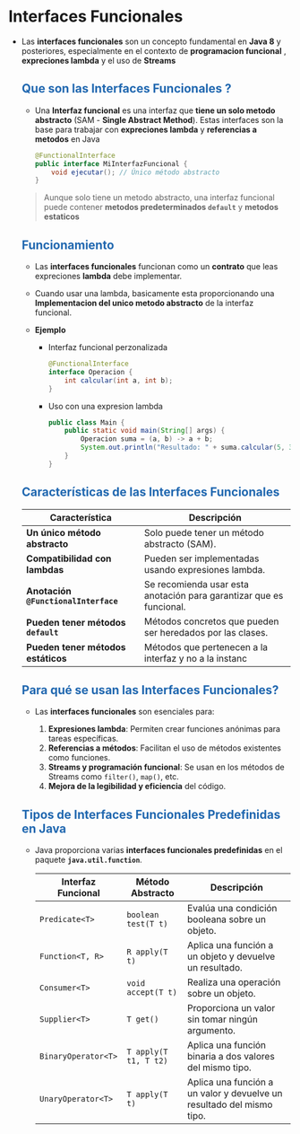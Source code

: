 # Interfaces Funcionales

* Las **interfaces funcionales** son un concepto fundamental en **Java 8** y posteriores, especialmente en el contexto de **programacion funcional** , **expreciones lambda** y el uso de **Streams**

    ## <span style="color:#2168b0">Que son las Interfaces Funcionales ?</span>
    
    * Una **Interfaz funcional** es una interfaz que **tiene un solo metodo abstracto** (SAM - **Single Abstract Method**). Estas interfaces son la base para trabajar con **expreciones lambda** y **referencias a metodos** en Java
    
        ```java
        @FunctionalInterface
        public interface MiInterfazFuncional {
            void ejecutar(); // Único método abstracto
        }
        ```

    > Aunque solo tiene un metodo abstracto, una interfaz funcional puede contener **metodos predeterminados `default`** y **metodos estaticos**
    
    ## <span style="color:#2168b0">Funcionamiento</span>
    
    * Las **interfaces funcionales** funcionan como un **contrato** que leas expreciones **lambda** debe implementar.
    * Cuando usar una lambda, basicamente esta proporcionando una **Implementacion del unico metodo abstracto** de la interfaz funcional.
    * **Ejemplo**
  
        * Interfaz funcional perzonalizada
            ```java
            @FunctionalInterface
            interface Operacion {
                int calcular(int a, int b);
            }
            ```
        * Uso con una expresion lambda
        
            ```java
            public class Main {
                public static void main(String[] args) {
                    Operacion suma = (a, b) -> a + b;
                    System.out.println("Resultado: " + suma.calcular(5, 3));
                }
            }
            ```
            

    ## <span style="color:#2168b0">Características de las Interfaces Funcionales</span>

    |          **Característica**          |                           **Descripción**                           |
    | ------------------------------------ | ------------------------------------------------------------------- |
    | **Un único método abstracto**        | Solo puede tener un método abstracto (SAM).                         |
    | **Compatibilidad con lambdas**       | Pueden ser implementadas usando expresiones lambda.                 |
    | **Anotación `@FunctionalInterface`** | Se recomienda usar esta anotación para garantizar que es funcional. |
    | **Pueden tener métodos `default`**   | Métodos concretos que pueden ser heredados por las clases.          |
    | **Pueden tener métodos estáticos**   | Métodos que pertenecen a la interfaz y no a la instanc              |


 

    ## <span style="color:#2168b0">Para qué se usan las Interfaces Funcionales?</span>

    * Las **interfaces funcionales** son esenciales para:

        1.  **Expresiones lambda**: Permiten crear funciones anónimas para tareas específicas.
        2.  **Referencias a métodos**: Facilitan el uso de métodos existentes como funciones.
        3.  **Streams y programación funcional**: Se usan en los métodos de Streams como `filter()`, `map()`, etc.
        4.  **Mejora de la legibilidad y eficiencia** del código.
        
    ## <span style="color:#2168b0">Tipos de Interfaces Funcionales Predefinidas en Java</span>

    * Java proporciona varias **interfaces funcionales predefinidas** en el paquete **`java.util.function`**.

        | **Interfaz Funcional** | **Método Abstracto**  |                            **Descripción**                            |
        | ---------------------- | --------------------- | --------------------------------------------------------------------- |
        | `Predicate<T>`         | `boolean test(T t)`   | Evalúa una condición booleana sobre un objeto.                        |
        | `Function<T, R>`       | `R apply(T t)`        | Aplica una función a un objeto y devuelve un resultado.               |
        | `Consumer<T>`          | `void accept(T t)`    | Realiza una operación sobre un objeto.                                |
        | `Supplier<T>`          | `T get()`             | Proporciona un valor sin tomar ningún argumento.                      |
        | `BinaryOperator<T>`    | `T apply(T t1, T t2)` | Aplica una función binaria a dos valores del mismo tipo.              |
        | `UnaryOperator<T>`     | `T apply(T t)`        | Aplica una función a un valor y devuelve un resultado del mismo tipo. |
